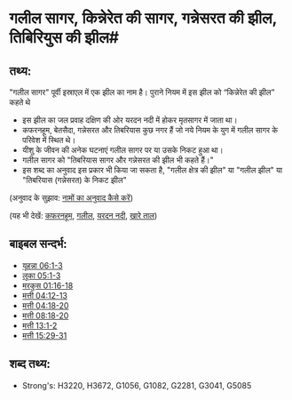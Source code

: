 # गलील सागर, किन्नेरेत की सागर, गन्नेसरत की झील, तिबिरियुस की झील# 

## तथ्य: ##

"गलील सागर" पूर्वी इस्राएल में एक झील का नाम है। पुराने नियम में इस झील को “किन्नेरेत की झील” कहते थे

* इस झील का जल प्रवाह दक्षिण की ओर यरदन नदी में होकर मृतसागर में जाता था।
* कफरनहूम, बेतसैदा, गन्नेसरत और तिबरियास कुछ नगर हैं जो नये नियम के युग में गलील सागर के परिवेश में स्थित थे।
* यीशु के जीवन की अनेक घटनाएं गलील सागर पर या उसके निकट हुआ था।
* गलील सागर को "तिबरियास सागर और गन्नेसरत की झील भी कहते हैं।"
* इस शब्द का अनुवाद इस प्रकार भी किया जा सकता है, "गलील क्षेत्र की झील" या "गलील झील" या "तिबरियास (गन्नेसरत) के निकट झील"

(अनुवाद के सुझाव: [नामों का अनुवाद कैसे करें](rc://hi/ta/man/translate/translate-names))

(यह भी देखें: [कफरनहूम](../names/capernaum.md), [गलील](../names/galilee.md), [यरदन नदी](../names/jordanriver.md), [खारे ताल](../names/saltsea.md))

## बाइबल सन्दर्भ: ##

* [यूहन्ना 06:1-3](rc://hi/tn/help/jhn/06/01)
* [लूका 05:1-3](rc://hi/tn/help/luk/05/01)
* [मरकुस 01:16-18](rc://hi/tn/help/mrk/01/16)
* [मत्ती 04:12-13](rc://hi/tn/help/mat/04/12)
* [मत्ती 04:18-20](rc://hi/tn/help/mat/04/18)
* [मत्ती 08:18-20](rc://hi/tn/help/mat/08/18)
* [मत्ती 13:1-2](rc://hi/tn/help/mat/13/01)
* [मत्ती 15:29-31](rc://hi/tn/help/mat/15/29)

## शब्द तथ्य: ##

* Strong's: H3220, H3672, G1056, G1082, G2281, G3041, G5085
